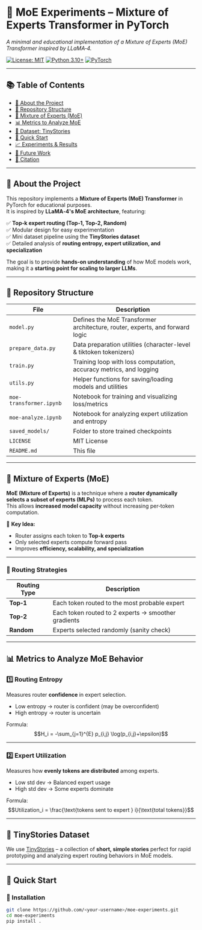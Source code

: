 # 🧠 MoE Experiments – Mixture of Experts Transformer in PyTorch  
*A minimal and educational implementation of a Mixture of Experts (MoE) Transformer inspired by LLaMA‑4.*  

[![License: MIT](https://img.shields.io/badge/License-MIT-yellow.svg)](LICENSE)
[![Python 3.10+](https://img.shields.io/badge/python-3.10+-blue.svg)]()
[![PyTorch](https://img.shields.io/badge/PyTorch-%23EE4C2C.svg?&logo=PyTorch&logoColor=white)]()

---

## 📚 Table of Contents
- [📖 About the Project](#-about-the-project)
- [📂 Repository Structure](#-repository-structure)
- [🧠 Mixture of Experts (MoE)](#-mixture-of-experts-moe)
- [📊 Metrics to Analyze MoE](#-metrics-to-analyze-moe-behavior)
- [📜 Dataset: TinyStories](#-tinystories-dataset)
- [🚀 Quick Start](#-quick-start)
- [📈 Experiments & Results](#-experiments--results)
- [🔮 Future Work](#-future-work)
- [📖 Citation](#-citation)

---

## 📖 About the Project
This repository implements a **Mixture of Experts (MoE) Transformer** in PyTorch for educational purposes.  
It is inspired by **LLaMA‑4's MoE architecture**, featuring:

✅ **Top‑k expert routing (Top‑1, Top‑2, Random)**  
✅ Modular design for easy experimentation  
✅ Mini dataset pipeline using the **TinyStories dataset**  
✅ Detailed analysis of **routing entropy, expert utilization, and specialization**  

The goal is to provide **hands‑on understanding** of how MoE models work, making it a **starting point for scaling to larger LLMs**.

---

## 📂 Repository Structure

| File | Description |
|------|------------|
| `model.py` | Defines the MoE Transformer architecture, router, experts, and forward logic |
| `prepare_data.py` | Data preparation utilities (character-level & tiktoken tokenizers) |
| `train.py` | Training loop with loss computation, accuracy metrics, and logging |
| `utils.py` | Helper functions for saving/loading models and utilities |
| `moe-transformer.ipynb` | Notebook for training and visualizing loss/metrics |
| `moe-analyze.ipynb` | Notebook for analyzing expert utilization and entropy |
| `saved_models/` | Folder to store trained checkpoints |
| `LICENSE` | MIT License |
| `README.md` | This file |

---

## 🧠 Mixture of Experts (MoE)

**MoE (Mixture of Experts)** is a technique where a **router dynamically selects a subset of experts (MLPs)** to process each token.  
This allows **increased model capacity** without increasing per‑token computation.

🔹 **Key Idea:**  
- Router assigns each token to **Top‑k experts**  
- Only selected experts compute forward pass  
- Improves **efficiency, scalability, and specialization**

---

### 🔀 Routing Strategies
| Routing Type   | Description |
|---------------|------------|
| **Top‑1**     | Each token routed to the most probable expert |
| **Top‑2**     | Each token routed to 2 experts → smoother gradients |
| **Random**    | Experts selected randomly (sanity check) |

---

## 📊 Metrics to Analyze MoE Behavior

### 1️⃣ **Routing Entropy**
Measures router **confidence** in expert selection.

- Low entropy → router is confident (may be overconfident)  
- High entropy → router is uncertain

Formula:  
$$H_i = -\sum_{j=1}^{E} p_{i,j} \log(p_{i,j}+\epsilon)$$

---

### 2️⃣ **Expert Utilization**
Measures how **evenly tokens are distributed** among experts.

- Low std dev → Balanced expert usage  
- High std dev → Some experts dominate  

Formula:  
$$Utilization_i = \frac{\text{tokens sent to expert } i}{\text{total tokens}}$$

---

## 📜 TinyStories Dataset
We use [TinyStories](https://huggingface.co/datasets/roneneldan/TinyStories) – a collection of **short, simple stories** perfect for rapid prototyping and analyzing expert routing behaviors in MoE models.

---

## 🚀 Quick Start

### 🔧 Installation
```bash
git clone https://github.com/<your-username>/moe-experiments.git
cd moe-experiments
pip install .
